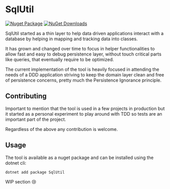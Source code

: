 # SqlUtil

[![Nuget Package](https://img.shields.io/nuget/v/SqlUtil.svg)](https://www.nuget.org/packages/SqlUtil/)
[![NuGet Downloads](https://img.shields.io/nuget/dt/SqlUtil.svg)](https://www.nuget.org/packages/SqlUtil/)

SqlUtil started as a thin layer to help data driven applications
interact with a database by helping in mapping and tracking data into classes.

It has grown and changed over time to focus in helper functionalities
to allow fast and easy to debug persistence layer, without touch
critical parts like queries, that eventually require to be optimized.

The current implementation of the tool is heavily focused in attending
the needs of a DDD application striving to keep the domain layer
clean and free of persistence concerns, pretty much the Persistence Ignorance
principle.

## Contributing

Important to mention that the tool is used in a few projects in production
but it started as a personal experiment to play around with TDD so tests
are an important part of the project.

Regardless of the above any contribution is welcome.

## Usage

The tool is available as a nuget package and can be installed using the
dotnet cli:

```bash
dotnet add package SqlUtil
```

WIP section 😢
